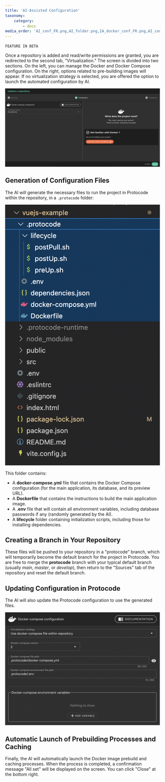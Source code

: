 ```yaml
---
title: 'AI-Assisted Configuration'
taxonomy:
    category:
        - docs
media_order: 'AI_conf_FR.png,AI_folder.png,IA_docker_conf_FR.png,AI_conf_EN.png,AI_docker_conf_EN.png'
---
```


`FEATURE IN BETA`

Once a repository is added and read/write permissions are granted, you are redirected to the second tab, "Virtualization." The screen is divided into two sections. On the left, you can manage the Docker and Docker Compose configuration. On the right, options related to pre-building images will appear. If no virtualization strategy is selected, you are offered the option to launch the automated configuration by AI.

![AI_conf_EN](AI_conf_EN.png "AI_conf_FR")

## Generation of Configuration Files

The AI will generate the necessary files to run the project in Protocode within the repository, in a `.protocode` folder:

![AI_folder](AI_folder.png?style=max-width:15rem;)

This folder contains:
* A **docker-compose.yml** file that contains the Docker Compose configuration (for the main application, its database, and its preview URL).
* A **Dockerfile** that contains the instructions to build the main application image.
* A **.env** file that will contain all environment variables, including database passwords if any (randomly generated by the AI).
* A **lifecycle** folder containing initialization scripts, including those for installing dependencies.

## Creating a Branch in Your Repository

These files will be pushed to your repository in a "protocode" branch, which will temporarily become the default branch for the project in Protocode. You are free to merge the **protocode** branch with your typical default branch (usually _main_, _master_, or _develop_), then return to the "Sources" tab of the repository and reset the default branch.

## Updating Configuration in Protocode

The AI will also update the Protocode configuration to use the generated files.

![AI_docker_conf_EN](AI_docker_conf_EN.png?style=max-width:25rem;)

## Automatic Launch of Prebuilding Processes and Caching

Finally, the AI will automatically launch the Docker image prebuild and caching processes. When the process is completed, a confirmation message "All set" will be displayed on the screen. You can click "Close" at the bottom right.

